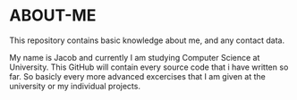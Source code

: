 # ABOUT-ME
This repository contains basic knowledge about me, and any contact data.

My name is Jacob and currently I am studying Computer Science at University.
This GitHub will contain every source code that i have written so far. So basicly every more advanced excercises that I am given at the university or my individual projects.
